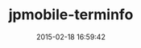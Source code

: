 ---
layout: post
title:  "jpmobile-terminfo"
repo:   "jpmobile/jpmobile-terminfo"
date:   2015-02-18 16:59:42
gemurl: http://github.com/jpmobile/jpmobile-terminfo
---